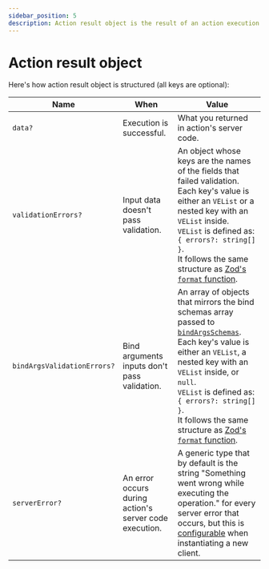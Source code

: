 ```yaml
---
sidebar_position: 5
description: Action result object is the result of an action execution.
---
```


# Action result object

Here's how action result object is structured (all keys are optional):

| Name                        | When                                                   | Value                                                                                                                                                                                                                                                                                                                                                                                                                  |
| --------------------------- | ------------------------------------------------------ | ---------------------------------------------------------------------------------------------------------------------------------------------------------------------------------------------------------------------------------------------------------------------------------------------------------------------------------------------------------------------------------------------------------------------- |
| `data?`                     | Execution is successful.                               | What you returned in action's server code.                                                                                                                                                                                                                                                                                                                                                                             |
| `validationErrors?`         | Input data doesn't pass validation.                    | An object whose keys are the names of the fields that failed validation. Each key's value is either an `VEList` or a nested key with an `VEList` inside.<br />`VEList` is defined as: `{ errors?: string[] }`.<br />It follows the same structure as [Zod's `format` function](https://zod.dev/ERROR_HANDLING?id=formatting-errors).                                                                                   |
| `bindArgsValidationErrors?` | Bind arguments inputs don't pass validation.           | An array of objects that mirrors the bind schemas array passed to [`bindArgsSchemas`](/docs/safe-action-client/instance-methods#bindargsschemas). Each key's value is either an `VEList`, a nested key with an `VEList` inside, or `null`.<br />`VEList` is defined as: `{ errors?: string[] }`.<br />It follows the same structure as [Zod's `format` function](https://zod.dev/ERROR_HANDLING?id=formatting-errors). |
| `serverError?`              | An error occurs during action's server code execution. | A generic type that by default is the string "Something went wrong while executing the operation." for every server error that occurs, but this is [configurable](/docs/safe-action-client/initialization-options#handlereturnedservererror) when instantiating a new client.                                                                                                                                          |
